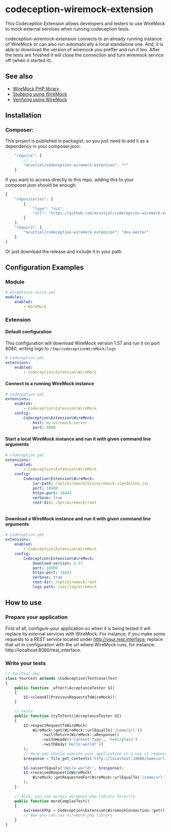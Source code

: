 # codeception-wiremock-extension

This Codeception Extension allows developers and testers to use WireMock to mock external services when running codeception tests.

codeception-wiremock-extension connects to an already running instance of WireMock or can also run automatically a local standalone one. And, it is able to download the version of wiremock you preffer and run it too.
After the tests are finished it will close the connection and turn wiremock service off (when it started it).

## See also

* [WireMock PHP library](https://github.com/rowanhill/wiremock-php)
* [Stubbing using WireMock](http://wiremock.org/stubbing.html)
* [Verifying using WireMock](http://wiremock.org/verifying.html)

## Installation

### Composer:

This project is published in packagist, so you just need to add it as a dependency in your composer.json:

```javascript
    "require": {
        // ...
        "mcustiel/codeception-wiremock-extension": "*"
    }
```

If you want to access directly to this repo, adding this to your composer.json should be enough:

```javascript  
{
    "repositories": [
        {
            "type": "vcs",
            "url": "https://github.com/mcustiel/codeception-wiremock-extension"
        }
    ],
    "require": {
        "mcustiel/codeception-wiremock-extension": "dev-master"
    }
}
```

Or just download the release and include it in your path.

## Configuration Examples

### Module

```yaml
# acceptance.suite.yml
modules:
    enabled:
        - WireMock
```

### Extension

#### Default configuration 

This configuration will download WireMock version 1.57 and run it on port 8080, writing logs to `/tmp/codeceptionWireMock/logs`

```yaml
# codeception.yml
extensions:
    enabled:
        - Codeception\Extension\WireMock    
```

#### Connect to a running WireMock instance

```yaml
# codeception.yml
extensions:
    enabled:
        - Codeception\Extension\WireMock
    config:     
        Codeception\Extension\WireMock:
            host: my.wiremock.server
            port: 8080
```

#### Start a local WireMock instance and run it with given command line arguments

```yaml
# codeception.yml
extensions:
    enabled:
        - Codeception\Extension\WireMock
    config:     
        Codeception\Extension\WireMock:
            jar-path: /opt/wiremock/bin/wiremock-standalone.jar
            port: 18080
            https-port: 18443
            verbose: true
            root-dir: /opt/wiremock/root
            
```

#### Download a WireMock instance and run it with given command line arguments

```yaml
# codeception.yml
extensions:
    enabled:
        - Codeception\Extension\WireMock
    config:     
        Codeception\Extension\WireMock:
            download-version: 1.57
            port: 18080
            https-port: 18443
            verbose: true
            root-dir: /opt/wiremock/root
            logs-path: /var/log/wiremock 
```

## How to use

### Prepare your application

First of all, configure your application so when it is being tested it will replace its external services with WireMock.
For instance, if you make some requests to a REST service located under http://your.rest.interface, replace that url in configuration with the url where WireMock runs, for instance: http://localhost:8080/rest_interface.

### Write your tests

```php
// YourCest.php
class YourCest extends \Codeception\TestCase\Test
{
    public function _after(\AcceptanceTester $I)
    {
        $I->cleanAllPreviousRequestsToWireMock();
    }

    // tests
    public function tryToTest(\AcceptanceTester $I)
    {
        $I->expectRequestToWireMock(
            WireMock::get(WireMock::urlEqualTo('/some/url'))
                ->willReturn(WireMock::aResponse()
                ->withHeader('Content-Type', 'text/plain')
                ->withBody('Hello world!'))
        );
        // Here you should execute your application in a way it requests wiremock. I do this directly to show it. 
        $response = file_get_contents('http://localhost:18080/some/url');
        
        $I->assertEquals('Hello world!', $response);
        $I->receivedRequestInWireMock(
            WireMock::getRequestedFor(WireMock::urlEqualTo('/some/url'))
        );
    }
    
    // Also, you can access wiremock-php library directly
    public function moreComplexTest()
    {
        $wiremockPhp = Codeception\Extension\WiremockConnection::get();
        // Now you can use wiremock-php library
    }
}
```
